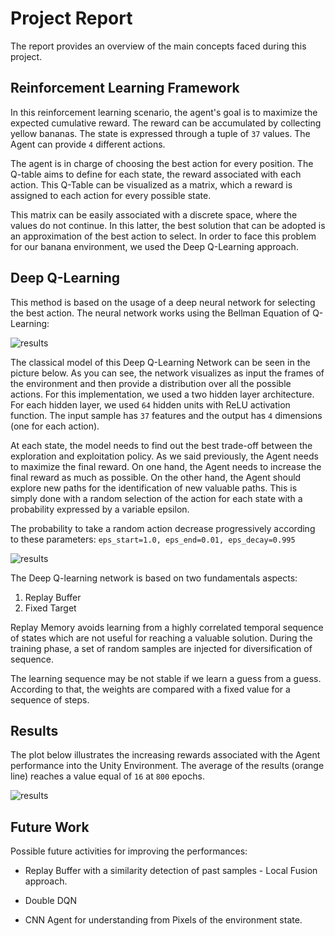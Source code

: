 # Project Report

The report provides an overview of the main concepts faced during this project. 

## Reinforcement Learning Framework

In this reinforcement learning scenario, the agent's goal is to maximize the expected cumulative reward. The reward can be accumulated by collecting yellow bananas. The state is expressed through a tuple of `37` values. The Agent can provide `4` different actions. 

The agent is in charge of choosing the best action for every position. The Q-table aims to define for each state, the reward associated with each action. This Q-Table can be visualized as a matrix, which a reward is assigned to each action for every possible state. 

This matrix can be easily associated with a discrete space, where the values do not continue. In this latter, the best solution that can be adopted is an approximation of the best action to select. In order to face this problem for our banana environment, we used the Deep Q-Learning approach.

## Deep Q-Learning

This method is based on the usage of a deep neural network for selecting the best action. The neural network works using the Bellman Equation of Q-Learning:

![results](https://github.com/IvanVigor/Deep-Q-Learning-Network-Unity-collector/blob/master/pictures/CodeCogsEqn.svg)

The classical model of this Deep Q-Learning Network can be seen in the picture below. As you can see, the network visualizes as input the frames of the environment and then provide a distribution over all the possible actions. For this implementation, we used a two hidden layer architecture. For each hidden layer, we used `64` hidden units with ReLU activation function. The input sample has `37` features and the output has `4` dimensions (one for each action). 

At each state, the model needs to find out the best trade-off between the exploration and exploitation policy. As we said previously, the Agent needs to maximize the final reward. On one hand, the Agent needs to increase the final reward as much as possible. On the other hand, the Agent should explore new paths for the identification of new valuable paths. This is simply done with a random selection of the action for each state with a probability expressed by a variable epsilon.

The probability to take a random action decrease progressively according to these parameters:
`eps_start=1.0, eps_end=0.01, eps_decay=0.995`

![results](https://cdn-images-1.medium.com/max/1600/1*T54Ngd-b_CKcP3N6hyXLVg.png)

The Deep Q-learning network is based on two fundamentals aspects: 

1) Replay Buffer
2) Fixed Target

Replay Memory avoids learning from a highly correlated temporal sequence of states which are not useful for reaching a valuable solution. During the training phase, a set of random samples are injected for diversification of sequence.

The learning sequence may be not stable if we learn a guess from a guess. According to that, the weights are compared with a fixed value for a sequence of steps. 

##  Results

The plot below illustrates the increasing rewards associated with the Agent performance into the Unity Environment.
The average of the results (orange line) reaches a value equal of `16` at `800` epochs. 

![results](https://github.com/IvanVigor/Deep-Q-Learning-Network-Unity-collector/blob/master/pictures/performance.png)

## Future Work

Possible future activities for improving the performances:

* Replay Buffer with a similarity detection of past samples - Local Fusion approach.

* Double DQN 

* CNN Agent for understanding from Pixels of the environment state. 

